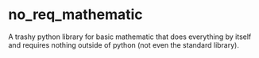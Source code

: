 # no_req_mathematic
A trashy python library for basic mathematic that does everything by itself and requires nothing outside of python (not even the standard library).
